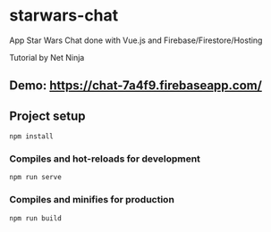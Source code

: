 # starwars-chat

App Star Wars Chat done with Vue.js and Firebase/Firestore/Hosting

Tutorial by Net Ninja

## Demo: https://chat-7a4f9.firebaseapp.com/

## Project setup
```
npm install
```

### Compiles and hot-reloads for development
```
npm run serve
```

### Compiles and minifies for production
```
npm run build
```

